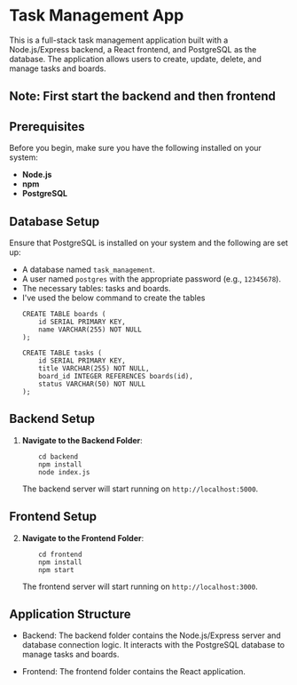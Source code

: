 # Task Management App

This is a full-stack task management application built with a Node.js/Express backend, a React frontend, and PostgreSQL as the database. The application allows users to create, update, delete, and manage tasks and boards.

## Note: First start the backend and then frontend

## Prerequisites

Before you begin, make sure you have the following installed on your system:

- **Node.js**
- **npm**
- **PostgreSQL**

## Database Setup

Ensure that PostgreSQL is installed on your system and the following are set up:

- A database named `task_management`.
- A user named `postgres` with the appropriate password (e.g., `12345678`).
- The necessary tables: tasks and boards.
- I've used the below command to create the tables
    ```
    CREATE TABLE boards (
        id SERIAL PRIMARY KEY,
        name VARCHAR(255) NOT NULL
    );

    CREATE TABLE tasks (
        id SERIAL PRIMARY KEY,
        title VARCHAR(255) NOT NULL,
        board_id INTEGER REFERENCES boards(id),
        status VARCHAR(50) NOT NULL
    );
    ```

## Backend Setup

1. **Navigate to the Backend Folder**:
    ```
        cd backend
        npm install
        node index.js
    ```
    The backend server will start running on `http://localhost:5000`.

## Frontend Setup

2. **Navigate to the Frontend Folder**:
    ```
        cd frontend
        npm install
        npm start
    ```
    The frontend server will start running on `http://localhost:3000`.

## Application Structure
- Backend: The backend folder contains the Node.js/Express server and database connection logic. It interacts with the PostgreSQL database to manage tasks and boards.

- Frontend: The frontend folder contains the React application.


